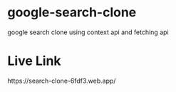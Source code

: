 # google-search-clone
google search clone using context api and fetching api


<h1> Live Link</h1>
https://search-clone-6fdf3.web.app/
